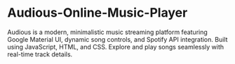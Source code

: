 # Audious-Online-Music-Player
Audious is a modern, minimalistic music streaming platform featuring Google Material UI, dynamic song controls, and Spotify API integration. Built using JavaScript, HTML, and CSS. Explore and play songs seamlessly with real-time track details.
